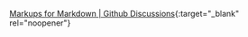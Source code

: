 [Markups for Markdown | Github Discussions](https://github.com/orgs/community/discussions/16925){:target="_blank" rel="noopener"}
